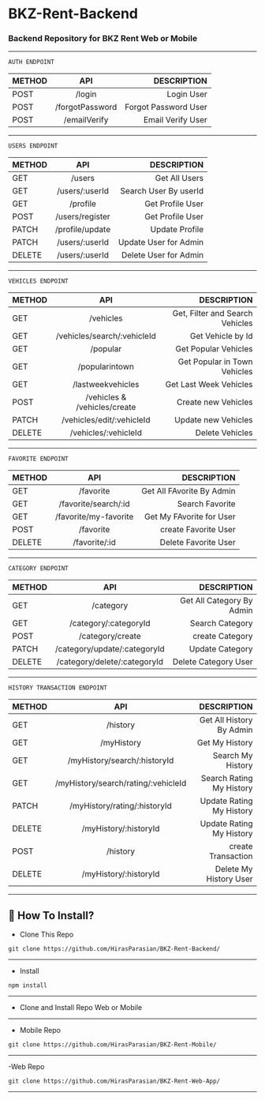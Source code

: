 # BKZ-Rent-Backend
### Backend Repository for BKZ Rent Web or Mobile

---------------------------------------------------------------
```
AUTH ENDPOINT
```

| METHOD | API  | DESCRIPTION |
| :------------ |:---------------:| -----:|
| POST | /login          | Login User           |
| POST | /forgotPassword | Forgot Password User |
| POST | /emailVerify    | Email Verify User    |
---------------------------------------------------------------
```
USERS ENDPOINT
```
| METHOD | API  | DESCRIPTION |
| :------------ |:---------------:| -----:|
| GET    | /users          | Get All Users           |
| GET    | /users/:userId  | Search User By userId   |
| GET    | /profile        | Get Profile User        |
| POST   | /users/register | Get Profile User        |
| PATCH  | /profile/update | Update Profile          |
| PATCH  | /users/:userId  | Update User for Admin   |
| DELETE | /users/:userId  | Delete User for Admin   |
---------------------------------------------------------------
```
VEHICLES ENDPOINT
```
| METHOD | API  | DESCRIPTION |
| :------------ |:---------------:| -----:|
| GET    | /vehicles                    | Get, Filter and Search Vehicles |
| GET    | /vehicles/search/:vehicleId  | Get Vehicle by Id               |
| GET    | /popular                     | Get Popular Vehicles            |
| GET    | /popularintown               | Get Popular in Town Vehicles    |
| GET    | /lastweekvehicles            | Get Last Week Vehicles          |
| POST   | /vehicles & /vehicles/create | Create new Vehicles             |
| PATCH  | /vehicles/edit/:vehicleId    | Update new Vehicles             |
| DELETE | /vehicles/:vehicleId         | Delete Vehicles                 |
---------------------------------------------------------------
```
FAVORITE ENDPOINT
```
| METHOD | API  | DESCRIPTION |
| :------------ |:---------------:| -----:|
| GET    | /favorite             | Get All FAvorite By Admin  |
| GET    | /favorite/search/:id  | Search Favorite            |
| GET    | /favorite/my-favorite | Get My FAvorite for User   |
| POST   | /favorite             | create Favorite User       |
| DELETE | /favorite/:id         | Delete Favorite User       |
---------------------------------------------------------------
```
CATEGORY ENDPOINT
```
| METHOD | API  | DESCRIPTION |
| :------------ |:---------------:| -----:|
| GET    | /category                     | Get All Category By Admin  |
| GET    | /category/:categoryId         | Search Category            |
| POST   | /category/create              | create Category            |
| PATCH  | /category/update/:categoryId  | Update Category            |
| DELETE | /category/delete/:categoryId  | Delete Category User       |
---------------------------------------------------------------
```
HISTORY TRANSACTION ENDPOINT
```
| METHOD | API  | DESCRIPTION |
| :------------ |:---------------:| -----:|
| GET    | /history                           | Get All History By Admin    |
| GET    | /myHistory                         | Get My History              |
| GET    | /myHistory/search/:historyId       | Search My History           |
| GET    | /myHistory/search/rating/:vehicleId| Search Rating My History    |
| PATCH  | /myHistory/rating/:historyId       | Update Rating My History    |
| DELETE | /myHistory/:historyId              | Update Rating My History    |
| POST   | /history                           | create Transaction          |
| DELETE | /myHistory/:historyId              | Delete My History User      |

---------------------------------------------------------------

## 📌 How To Install?

- Clone This Repo

```
git clone https://github.com/HirasParasian/BKZ-Rent-Backend/
```
---------------------------------------------------------------
- Install

```
npm install
```
---------------------------------------------------------------
- Clone and Install Repo Web or Mobile
---------------------------------------------------------------

- Mobile Repo

```
git clone https://github.com/HirasParasian/BKZ-Rent-Mobile/
```
---------------------------------------------------------------
-Web Repo
```
git clone https://github.com/HirasParasian/BKZ-Rent-Web-App/
```
---------------------------------------------------------------
